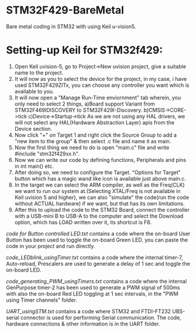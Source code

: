 # STM32F429-BareMetal
Bare metal coding in STM32 with using Keil u-vision5.
  
  
# Setting-up Keil for STM32f429:
1. Open Keil uvision-5, go to Project->New uvision project, give a suitable name to the project.
2. It will now as you to select the device for the project, in my case, i have used STM32F429ZITx, you can choose any controller you want which is available to you.
3. It will now open a "Manage Run-Time enviornment" tab wherein, you only need to select 2 things,
   a)Board support Variant from STM32F469IDISCOVERY to STM32F429I-Discovery.
   b)CMSIS->CORE->tick
   c)Device->Startup->tick
   As we are not using any HAL drivers, we will not select any HAL(Hardware Abstraction Layer) apis from the Device section.
5. Now click "+" on Target 1 and right click the Source Group to add a "new item to the group" & then select .c file and name it as main.
6. Now the first thing we need to do is open "main.c" file and write #include "stm32f429xx.h".
7. Now we can write our code by defining functions, Peripherals and pins in int main() etc.
8. After doing so, we need to configure the Target. "Options for Target" button which has a magic wand like icon is available just above main.c.
9. In the target we can select the ARM compiler, as well as the Freq(CLK) we want to run our system at.(Selecting XTAL/Freq is not available in Keil uvision 5 and higher),      we can also "simulate" the code(run the code without ACTUAL hardware) if we want, but that has its own limitations.
10. After this to upload the code to the STM32 Board, connect the controller with a USB-mini B to USB-A to the computer and select the Download option, which has LOAD           written over it, its shortcut is F8.

*code for Button controlled LED.txt* contains a code where the on-board User Button has been used to toggle the on-board Green LED. you can paste the code in your project and run directly.

*code_LEDblink_usingTimer.txt* contains a code where the internal timer-7, Auto-reload, Prescalers are used to generate a delay of 1 sec and toggle the on-board LED. 

*code_generating_PWM_usingTimers.txt* contains a code where the internal GenPurpose timer-2 has been used to generate a PWM signal of 500ms with also the on-board Red LED toggling at 1 sec intervals, in the "PWM using Timer channels" folder.

*UART_usingSTM.txt* contains a code where STM32 and FTDI-FT232 UBS-serial connector is used for performing Serial communication. The code, hardware connections & other information is in the UART folder.
